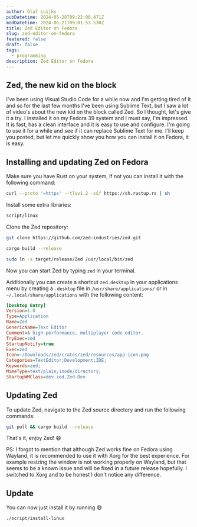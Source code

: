 ```yaml
---
author: Olaf Luijks
pubDatetime: 2024-05-28T09:22:08.471Z
modDatetime: 2024-06-21T09:01:53.530Z
title: Zed Editor on Fedora
slug: zed-editor-on-fedora
featured: false
draft: false
tags:
  - programming
description: Zed Editor on Fedora
---
```


## Zed, the new kid on the block

I've been using Visual Studio Code for a while now and I'm getting tired of it and so for the last few months I've been using Sublime Text, but I saw a lot of video's about the new kid on the block called Zed. So I thought, let's give it a try. I installed it on my Fedora 39 system and I must say, I'm impressed. It is fast, has a clean interface and it is easy to use and configure. I'm going to use it for a while and see if it can replace Sublime Text for me. I'll keep you posted, but let me quickly show you how you can install it on Fedora, it is easy.

## Installing and updating Zed on Fedora

Make sure you have Rust on your system, if not you can install it with the following command:

```bash
curl --proto '=https' --tlsv1.2 -sSf https://sh.rustup.rs | sh
```

Install some extra libraries:

```bash
script/linux
```

Clone the Zed repository:

```bash
git clone https://github.com/zed-industries/zed.git
```

```bash
cargo build --release
```

```bash
sudo ln -s target/release/Zed /usr/local/bin/zed
```

Now you can start Zed by typing `zed` in your terminal.

Additionally you can create a shortcut `zed.desktop` in your applications menu by creating a `.desktop` file in `/usr/share/applications/` or in `~/.local/share/applications` with the following content:

```ini
[Desktop Entry]
Version=1.0
Type=Application
Name=Zed
GenericName=Text Editor
Comment=A high-performance, multiplayer code editor.
TryExec=zed
StartupNotify=true
Exec=zed
Icon=~/Downloads/zed/crates/zed/resources/app-icon.png
Categories=TextEditor;Development;IDE;
Keywords=zed;
MimeType=text/plain;inode/directory;
StartupWMClass=dev.zed.Zed-Dev
```

## Updating Zed

To update Zed, navigate to the Zed source directory and run the following commands:

```bash
git pull && cargo build --release
```

That's it, enjoy Zed! 😄

PS: I forgot to mention that although Zed works fine on Fedora using Wayland, it is recommended to use it with Xorg for the best experience. For example resizing the window is not working properly on Wayland, but that seems to be a known issue and will be fixed in a future release hopefully. I switched to Xorg and to be honest I don't notice any difference.

## Update

You can now just install it by running 😄

```bash
./script/install-linux
```
